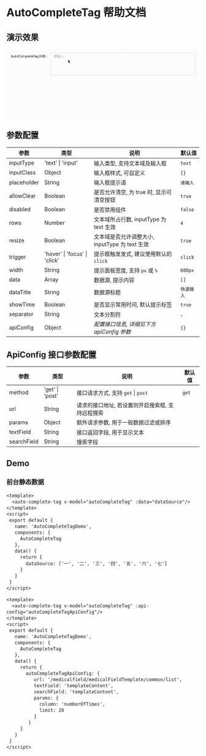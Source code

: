 # AutoCompleteTag 帮助文档

## 演示效果
![demo.gif](demo.gif)

## 参数配置
| 参数 | 类型 | 说明 | 默认值 |
| --- | --- | --- | --- |
| inputType | 'text' &#124; 'input' | 输入类型, 支持文本域及输入框 | `text` |
| inputClass | Object | 输入框样式, 可自定义 | `{}` |
| placeholder | String | 输入框提示语 | `请输入` |
| allowClear | Boolean | 是否允许清空, 为 true 时, 显示可清空按钮 | `true` |
| disabled | Boolean | 是否禁用组件 | `false` |
| rows | Number | 文本域所占行数, inputType 为 text 生效 | `4` |
| resize | Boolean | 文本域是否允许调整大小, inputType 为 text 生效 | `true` |
| trigger | 'hover' &#124; 'focus' &#124; 'click' | 提示框触发发式, 建议使用默认的 `click` | `click` |
| width | String | 提示面板宽度, 支持 `px` 或 `%` | `600px` |
| data | Array | 数据源, 提示内容 | `[]` |
| dataTitle | String | 数据源标题 | `快速输入` |
| showTime | Boolean | 是否显示常用时间, 默认提示标签 | `true` |
| separator | String | 文本分割符 | `，` |
| apiConfig | Object | _配置接口信息, 详细见下方 apiConfig 参数_ | `{}` |

## ApiConfig 接口参数配置
| 参数 | 类型 | 说明 | 默认值 |
| --- | --- | --- | --- |
| method | 'get' &#124; 'post' | 接口请求方式, 支持 `get` &#124; `post` | `get` |
| url | String | 请求的接口地址, 若设置则开启搜索框, 支持远程搜索 |  |
| params | Object | 额外请求参数, 用于一般数据过滤或排序 |  |
| textField | String | 接口返回字段, 用于显示文本 |  |
| searchField | String | 搜索字段 |  |

## Demo
### 前台静态数据
```shell
<template>
  <auto-complete-tag v-model="autoCompleteTag" :data="dataSource"/>
</template>
<script>
 export default {
   name: 'AutoCompleteTagDemo',
   components: {
     AutoCompleteTag
   },
   data() {
     return {
       dataSource: ['一', '二', '三', '四', '五', '六', '七']
     }
   }
 }
</script>
```
```shell
<template>
  <auto-complete-tag v-model="autoCompleteTag" :api-config="autoCompleteTagApiConfig"/>
</template>
<script>
 export default {
   name: 'AutoCompleteTagDemo',
   components: {
     AutoCompleteTag
   },
   data() {
     return {
       autoCompleteTagApiConfig: {
          url: '/medicalfield/medicalFieldTemplate/common/list',
          textField: 'templateContent',
          searchField: 'templateContent',
          params: {
            column: 'numberOfTimes',
            limit: 20
          }
        }
     }
   }
 }
</script>
```
